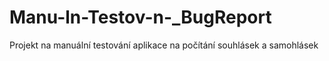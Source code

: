 # Manu-ln-Testov-n-_BugReport
Projekt na manuální testování aplikace na počítání souhlásek a samohlásek
